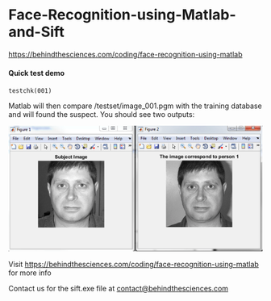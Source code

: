 # Face-Recognition-using-Matlab-and-Sift
https://behindthesciences.com/coding/face-recognition-using-matlab

#### Quick test demo
```
testchk(001)
```
Matlab will then compare /testset/image_001.pgm with the training database and will found the suspect.
You should see two outputs:

![CompImage](https://github.com/BehindTheSciences/Face-Recognition-using-Matlab-and-Sift/blob/master/Comparison-3.png)

Visit https://behindthesciences.com/coding/face-recognition-using-matlab for more info

Contact us for the sift.exe file at contact@behindthesciences.com
